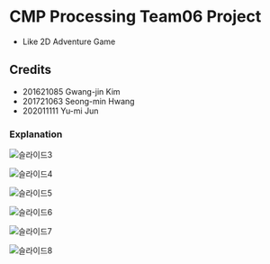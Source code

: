 # CMP Processing Team06 Project
- Like 2D Adventure Game
## Credits
- 201621085 Gwang-jin Kim
- 201721063 Seong-min Hwang
- 202011111 Yu-mi Jun
### Explanation
![슬라이드3](https://user-images.githubusercontent.com/90667568/200167551-7979c2d4-a236-44b7-8f16-5b6e904eaa3d.JPG)

![슬라이드4](https://user-images.githubusercontent.com/90667568/200167563-5abfcb0f-f509-4cd0-8f22-72efc59acb03.JPG)

![슬라이드5](https://user-images.githubusercontent.com/90667568/200167566-fb1442f4-15d5-4649-8319-afee16e3d441.JPG)

![슬라이드6](https://user-images.githubusercontent.com/90667568/200167567-752c19f7-e3c9-4526-86ac-c41ff8742d82.JPG)

![슬라이드7](https://user-images.githubusercontent.com/90667568/200167569-087a2e20-aae5-43b3-9c74-df7564c7ab9d.JPG)

![슬라이드8](https://user-images.githubusercontent.com/90667568/200167621-6893a816-65de-4888-be07-af7f133b3ded.jpg)
